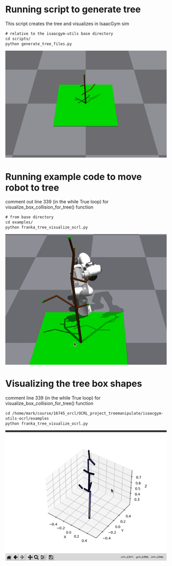
# Running script to generate tree
This script creates the tree and visualizes in IsaacGym sim 
```
# relative to the isaacgym-utils base directory
cd scripts/
python generate_tree_files.py 
```

![loaded viz](doc/IG_tree.png)





# Running example code to move robot to tree
comment out line 339 (in the while True loop) for visualize_box_collision_for_tree() function

```
# from base directory
cd examples/
python franka_tree_visualize_ocrl.py 
```
![loaded viz](doc/franka_tree.gif)

# Visualizing the tree box shapes
comment line 339 (in the while True loop) for visualize_box_collision_for_tree() function
```
cd /home/mark/course/16745_orcl/OCRL_project_treemanipulate/isaacgym-utils-ocrl/examples
python franka_tree_visualize_ocrl.py 
```

![loaded viz](doc/tree_rotatedv2.gif)

